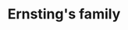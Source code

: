 ---
title: "Ernsting's family"
url: /leipzig/ernstings-family-zschochersche-strasse/
shop: Kleidung
---